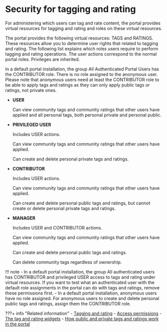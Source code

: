 # Security for tagging and rating

For administering which users can tag and rate content, the portal provides virtual resources for tagging and rating and roles on these virtual resources.

The portal provides the following virtual resources: TAGS and RATINGS. These resources allow you to determine user rights that related to tagging and rating. The following list explains which roles users require to perform tagging and rating operations. The user actions correspond to the normal portal roles. Privileges are inherited.

In a default portal installation, the group All Authenticated Portal Users has the CONTRIBUTOR role. There is no role assigned to the anonymous user. Please note that anonymous users need at least the CONTRIBUTOR role to be able to apply tags and ratings as they can only apply public tags or ratings, not private ones.

-   **USER**

    Can view community tags and community ratings that other users have applied and all personal tags, both personal private and personal public.

-   **PRIVILEGED USER**

    Includes USER actions.

    Can view community tags and community ratings that other users have applied.

    Can create and delete personal private tags and ratings.

-   **CONTRIBUTOR**

    Includes USER actions.

    Can view community tags and community ratings that other users have applied.

    Can create and delete personal public tags and ratings, but cannot create or delete personal private tags and ratings.

-   **MANAGER**

    Includes USER and CONTRIBUTOR actions.

    Can view community tags and community ratings that other users have applied.

    Can create and delete personal public tags and ratings.

    Can delete community tags regardless of ownership.


!!! note
    -   In a default portal installation, the group All authenticated users has CONTRIBUTOR and privileged USER access to tags and rating under virtual resources. If you want to test what an authenticated user with the default role assignments in the portal can do with tags and ratings, remove these permissions first.
    -   In a default portal installation, anonymous users have no role assigned. For anonymous users to create and delete personal public tags and ratings, assign them the CONTRIBUTOR role.


???+ info "Related information"
    - [Tagging and rating](../tagging_rating/index.md)
    - [Access permissions](../../deployment/manage/security/controlling_access/resources_roles/sec_acc_rights.md)
    - [The tag and rating widgets](../tagging_rating/tagging_rating_ui/tagging_rating_widget/index.md)
    - [How public and private tags and ratings work in the portal](../tagging_rating/howto_tagging_rating/tag_rate_adm_publc_privt.md)

